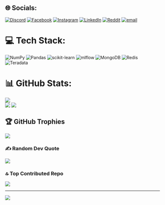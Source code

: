 

<!--
**SheakhFahim23/SheakhFahim23** is a ✨ _special_ ✨ repository because its `README.md` (this file) appears on your GitHub profile.

Here are some ideas to get you started:

- 🔭 I’m currently working on ...
- 🌱 I’m currently learning ...
- 👯 I’m looking to collaborate on ...
- 🤔 I’m looking for help with ...
- 💬 Ask me about ...
- 📫 How to reach me: ...
- 😄 Pronouns: ...
- ⚡ Fun fact: ...
-->



## 🌐 Socials:
[![Discord](https://img.shields.io/badge/Discord-%237289DA.svg?logo=discord&logoColor=white)](https://discord.gg/@sheakhfahim) [![Facebook](https://img.shields.io/badge/Facebook-%231877F2.svg?logo=Facebook&logoColor=white)](https://facebook.com/cebook.com/sheakh.fahim.19) [![Instagram](https://img.shields.io/badge/Instagram-%23E4405F.svg?logo=Instagram&logoColor=white)](https://instagram.com/https://www.instagram.com/sheakh.fahim22) [![LinkedIn](https://img.shields.io/badge/LinkedIn-%230077B5.svg?logo=linkedin&logoColor=white)](https://linkedin.com/in/https://www.linkedin.com/in/zihad-sheakh-fahim-95059938a/) [![Reddit](https://img.shields.io/badge/Reddit-%23FF4500.svg?logo=Reddit&logoColor=white)](https://reddit.com/user/https://www.reddit.com/user/SheakhFahim23/?utm_source=share&utm_medium=web3x&utm_name=web3xcss&utm_term=1&utm_content=share_button) [![email](https://img.shields.io/badge/Email-D14836?logo=gmail&logoColor=white)](mailto:zihadsheakhfahim19@gmail.com) 

# 💻 Tech Stack:
![NumPy](https://img.shields.io/badge/numpy-%23013243.svg?style=flat&logo=numpy&logoColor=white) ![Pandas](https://img.shields.io/badge/pandas-%23150458.svg?style=flat&logo=pandas&logoColor=white) ![scikit-learn](https://img.shields.io/badge/scikit--learn-%23F7931E.svg?style=flat&logo=scikit-learn&logoColor=white) ![mlflow](https://img.shields.io/badge/mlflow-%23d9ead3.svg?style=flat&logo=numpy&logoColor=blue) ![MongoDB](https://img.shields.io/badge/MongoDB-%234ea94b.svg?style=flat&logo=mongodb&logoColor=white) ![Redis](https://img.shields.io/badge/redis-%23DD0031.svg?style=flat&logo=redis&logoColor=white) ![Teradata](https://img.shields.io/badge/Teradata-F37440?style=flat&logo=teradata&logoColor=white)
# 📊 GitHub Stats:
![](https://github-readme-stats.vercel.app/api?username=SheakhFahim23&theme=dark&hide_border=false&include_all_commits=true&count_private=false)<br/>
![](https://nirzak-streak-stats.vercel.app/?user=SheakhFahim23&theme=dark&hide_border=false)
![](https://github-readme-stats.vercel.app/api/top-langs/?username=SheakhFahim23&theme=dark&hide_border=false&include_all_commits=true&count_private=false&layout=compact)

## 🏆 GitHub Trophies
![](https://github-profile-trophy.vercel.app/?username=SheakhFahim23&theme=dracula&no-frame=false&no-bg=true&margin-w=4)

### ✍️ Random Dev Quote
![](https://quotes-github-readme.vercel.app/api?type=vetical&theme=dark)

### 🔝 Top Contributed Repo
![](https://github-contributor-stats.vercel.app/api?username=SheakhFahim23&limit=5&theme=dark&combine_all_yearly_contributions=true)

---
[![](https://visitcount.itsvg.in/api?id=SheakhFahim23&icon=0&color=1)](https://visitcount.itsvg.in)

<!-- Proudly created with GPRM ( https://gprm.itsvg.in ) -->
